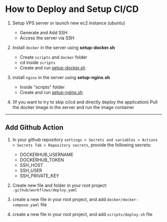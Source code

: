 # How to Deploy and Setup CI/CD

1. Setup VPS server or launch new ec2 instance (ubuntu)
    - Generate and Add SSH
    - Access the server via SSH
2. Install `docker` in the server using **setup-docker.sh**
    - Create `scripts` and `docker` folder
    - cd inside `scripts`
    - Create and run [setup-docker.sh](./ubuntu/docker/setup-docker.md)

3. install `nginx` in the server using **setup-nginx.sh**
    - Inside "scripts" folder 
    - Create and run [setup-nginx.sh](./ubuntu/nginx/setup-nginx.md)
4. (If you want to try to skip ci/cd and directly deploy the application) Pull the docker image in the server and run the image container

___

## Add Github Action
1. In your github repository `settings > Secrets and variables > Actions > Secrets Tab > Repository secrets`, provide the following secrets:
    - DOCKERHUB_USERNAME
    - DOCKERHUB_TOKEN
    - SSH_HOST
    - SSH_USER
    - SSH_PRIVATE_KEY

2. Create new file and folder in your root project: `.github/workflows/deploy.yaml`
3. create a new file in your root project, and add `docker/docker-compose.yaml` file
4. create a new file in your root project, and add `scripts/deploy.sh` file
    
